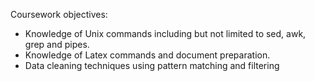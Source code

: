 Coursework objectives:

- Knowledge of Unix commands including but not limited to sed, awk, grep and pipes.
- Knowledge of Latex commands and document preparation.
- Data cleaning techniques using pattern matching and filtering
